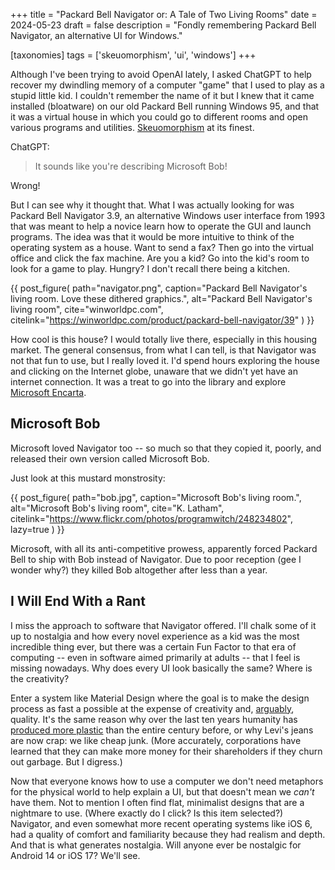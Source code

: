 +++
title = "Packard Bell Navigator or: A Tale of Two Living Rooms"
date = 2024-05-23
draft = false
description = "Fondly remembering Packard Bell Navigator, an alternative UI for Windows."

[taxonomies]
tags = ['skeuomorphism', 'ui', 'windows']
+++

Although I've been trying to avoid OpenAI lately, I asked ChatGPT to help
recover my dwindling memory of a computer "game" that I used to play as a stupid
little kid. I couldn't remember the name of it but I knew that it came installed
(bloatware) on our old Packard Bell running Windows 95, and that it was a
virtual house in which you could go to different rooms and open various programs
and utilities.
[Skeuomorphism](https://www.interaction-design.org/literature/topics/skeuomorphism)
at its finest.

ChatGPT:

> It sounds like you're describing Microsoft Bob!

Wrong!

But I can see why it thought that. What I was actually looking for was Packard
Bell Navigator 3.9, an alternative Windows user interface from 1993 that was
meant to help a novice learn how to operate the GUI and launch programs. The
idea was that it would be more intuitive to think of the operating system as a
house. Want to send a fax? Then go into the virtual office and click the fax
machine. Are you a kid? Go into the kid's room to look for a game to play.
Hungry? I don't recall there being a kitchen.

{{ post_figure(
  path="navigator.png",
  caption="Packard Bell Navigator's living room. Love these dithered graphics.",
  alt="Packard Bell Navigator's living room",
  cite="winworldpc.com",
  citelink="https://winworldpc.com/product/packard-bell-navigator/39"
) }}

How cool is this house? I would totally live there, especially in this housing
market. The general consensus, from what I can tell, is that Navigator was not
that fun to use, but I really loved it. I'd spend hours exploring the house and
clicking on the Internet globe, unaware that we didn't yet have an internet
connection. It was a treat to go into the library and explore
[Microsoft Encarta](https://youtu.be/4hoGKOe2xyc?feature=shared).

## Microsoft Bob

Microsoft loved Navigator too -- so much so that they copied it, poorly, and
released their own version called Microsoft Bob.

Just look at this mustard monstrosity:

{{ post_figure(
  path="bob.jpg",
  caption="Microsoft Bob's living room.",
  alt="Microsoft Bob's living room",
  cite="K. Latham",
  citelink="https://www.flickr.com/photos/programwitch/248234802",
  lazy=true
) }}

Microsoft, with all its anti-competitive prowess, apparently forced Packard Bell
to ship with Bob instead of Navigator. Due to poor reception (gee I wonder why?)
they killed Bob altogether after less than a year.

## I Will End With a Rant

I miss the approach to software that Navigator offered. I'll chalk some of it up
to nostalgia and how every novel experience as a kid was the most incredible
thing ever, but there was a certain Fun Factor to that era of computing -- even
in software aimed primarily at adults -- that I feel is missing nowadays. Why
does every UI look basically the same? Where is the creativity?

Enter a system like Material Design where the goal is to make the design process
as fast a possible at the expense of creativity and,
[arguably](https://news.ycombinator.com/item?id=22481602), quality. It's the
same reason why over the last ten years humanity has
[produced more plastic](https://plasticoceans.org/the-facts/) than the entire
century before, or why Levi's jeans are now crap: we like cheap junk. (More
accurately, corporations have learned that they can make more money for their
shareholders if they churn out garbage. But I digress.)

Now that everyone knows how to use a computer we don't need metaphors for the
physical world to help explain a UI, but that doesn't mean we _can't_ have them.
Not to mention I often find flat, minimalist designs that are a nightmare to
use. (Where exactly do I click? Is this item selected?) Navigator, and even
somewhat more recent operating systems like iOS 6, had a quality of comfort and
familiarity because they had realism and depth. And that is what generates
nostalgia. Will anyone ever be nostalgic for Android 14 or iOS 17? We'll see.
